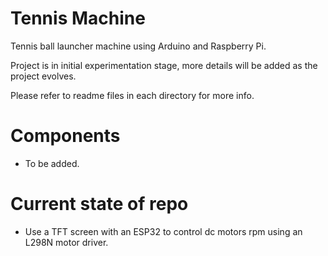 # Tennis Machine

Tennis ball launcher machine using Arduino and Raspberry Pi.

Project is in initial experimentation stage, more details will be added as the project evolves.

Please refer to readme files in each directory for more info.


# Components

- To be added.


# Current state of repo

- Use a TFT screen with an ESP32 to control dc motors rpm using an L298N motor driver.